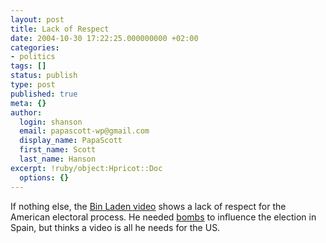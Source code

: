```yaml
---
layout: post
title: Lack of Respect
date: 2004-10-30 17:22:25.000000000 +02:00
categories:
- politics
tags: []
status: publish
type: post
published: true
meta: {}
author:
  login: shanson
  email: papascott-wp@gmail.com
  display_name: PapaScott
  first_name: Scott
  last_name: Hanson
excerpt: !ruby/object:Hpricot::Doc
  options: {}
---
```

<p>If nothing else, the <a title="The New York Times > International > Bin Laden Takes Responsibility for 9/11 Attacks in New Tape" href="http://www.nytimes.com/2004/10/29/international/30osamaCND.html?ex=1256788800&en=5ff84d6f759ad30b&ei=5090&partner=rssuserland">Bin Laden video</a> shows a lack of respect for the American electoral process. He needed <a title="11 March 2004 Madrid attacks - Wikipedia, the free encyclopedia" href="http://en.wikipedia.org/wiki/March_11_Madrid_bombing">bombs</a> to influence the election in Spain, but thinks a video is all he needs for the US.</p>
